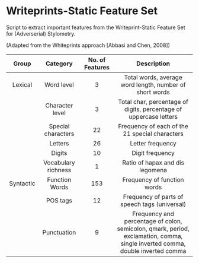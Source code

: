 # Writeprints-Static Feature Set

Script to extract important features from the Writeprint-Static Feature Set for (Adverserial) Stylometry.

(Adapted from the Whiteprints approach [Abbasi and Chen, 2008])


| Group     | Category            | No. of Features | Description |
| :-------: |:-------------------:| :--------------:| :---------: |
| Lexical   | Word level          | 3               | Total words, average word length, number of short words |
|           | Character level     | 3               | Total char, percentage of digits, percentage of uppercase letters |
|           | Special characters  | 22              | Frequency of each of the 21 special characters |
|           | Letters             | 26              | Letter frequency |
|           | Digits              | 10              | Digit frequency |
|           | Vocabulary richness | 1               | Ratio of hapax and dis legomena |
| Syntactic | Function Words      | 153             | Frequency of function words |
|           | POS tags            | 12              | Frequency of parts of speech tags (universal) |
|           | Punctuation         | 9               | Frequency and percentage of colon, semicolon, qmark, period, exclamation, comma, single inverted comma, double inverted comma |
